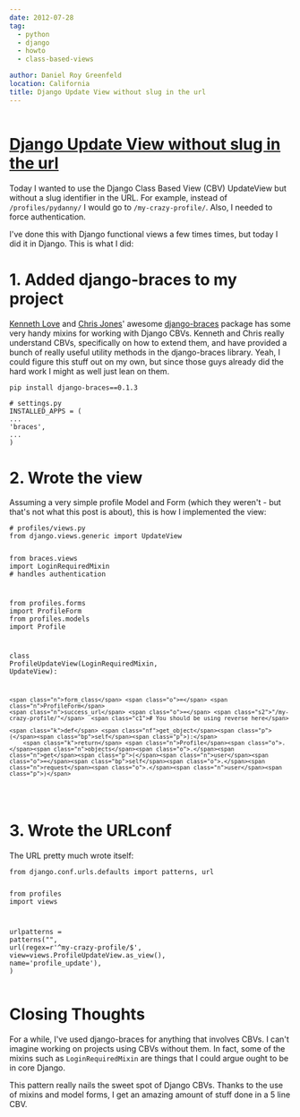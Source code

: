 ```yaml
---
date: 2012-07-28
tag:
  - python
  - django
  - howto
  - class-based-views

author: Daniel Roy Greenfeld
location: California
title: Django Update View without slug in the url
---
```


<div class="twelve wide column">
  <h1 class="ui block header">
    <div class="content">
      <a href="/django-update-view-no-slug "
        >Django Update View without slug in the url</a
      >
    </div>
  </h1>
  <p>
    Today I wanted to use the Django Class Based View (CBV) UpdateView but
    without a slug identifier in the URL. For example, instead of
    <code>/profiles/pydanny/</code> I would go to
    <code>/my-crazy-profile/</code>. Also, I needed to force authentication.
  </p>
  <p>
    I've done this with Django functional views a few times times, but today I
    did it in Django. This is what I did:
  </p>
  <h1 id="1-added-django-braces-to-my-project">
    1. Added django-braces to my project
  </h1>
  <p>
    <a href="https://twitter.com/kennethlove" target="_blank">Kenneth Love</a>
    and <a href="https://twitter.com/tehjones" target="_blank">Chris Jones</a>'
    awesome
    <a href="https://github.com/brack3t/django-braces/" target="_blank"
      >django-braces</a
    >
    package has some very handy mixins for working with Django CBVs. Kenneth and
    Chris really understand CBVs, specifically on how to extend them, and have
    provided a bunch of really useful utility methods in the django-braces
    library. Yeah, I could figure this stuff out on my own, but since those guys
    already did the hard work I might as well just lean on them.
  </p>
  <div class="codehilite ui secondary segment">
    <pre><span></span><code>pip install django-braces<span class="o">==</span><span class="m">0</span>.1.3
</code></pre>
  </div>
  <div class="codehilite ui secondary segment">
    <pre><span></span><code><span class="c1"># settings.py</span>
<span class="n">INSTALLED_APPS</span> <span class="o">=</span> <span class="p">(</span>
<span class="o">...</span>
<span class="s1">'braces'</span><span class="p">,</span>
<span class="o">...</span>
<span class="p">)</span>
</code></pre>
  </div>
  <h1 id="2-wrote-the-view">2. Wrote the view</h1>
  <p>
    Assuming a very simple profile Model and Form (which they weren't - but
    that's not what this post is about), this is how I implemented the view:
  </p>
  <div class="codehilite ui secondary segment">
    <pre><span></span><code><span class="c1"># profiles/views.py</span>
<span class="kn">from</span> <span class="nn">django.views.generic</span> <span class="kn">import</span> <span class="n">UpdateView</span>

<span class="kn">from</span> <span class="nn">braces.views</span> <span class="kn">import</span> <span class="n">LoginRequiredMixin</span> <span class="c1"># handles authentication</span>

<span class="kn">from</span> <span class="nn">profiles.forms</span> <span class="kn">import</span> <span class="n">ProfileForm</span>
<span class="kn">from</span> <span class="nn">profiles.models</span> <span class="kn">import</span> <span class="n">Profile</span>

<span class="k">class</span> <span class="nc">ProfileUpdateView</span><span class="p">(</span><span class="n">LoginRequiredMixin</span><span class="p">,</span> <span class="n">UpdateView</span><span class="p">):</span>

    <span class="n">form_class</span> <span class="o">=</span> <span class="n">ProfileForm</span>
    <span class="n">success_url</span> <span class="o">=</span> <span class="s2">"/my-crazy-profile/"</span>  <span class="c1"># You should be using reverse here</span>

    <span class="k">def</span> <span class="nf">get_object</span><span class="p">(</span><span class="bp">self</span><span class="p">):</span>
        <span class="k">return</span> <span class="n">Profile</span><span class="o">.</span><span class="n">objects</span><span class="o">.</span><span class="n">get</span><span class="p">(</span><span class="n">user</span><span class="o">=</span><span class="bp">self</span><span class="o">.</span><span class="n">request</span><span class="o">.</span><span class="n">user</span><span class="p">)</span>

</code></pre>
  </div>
  <h1 id="3-wrote-the-urlconf">3. Wrote the URLconf</h1>
  <p>The URL pretty much wrote itself:</p>
  <div class="codehilite ui secondary segment">
    <pre><span></span><code><span class="kn">from</span> <span class="nn">django.conf.urls.defaults</span> <span class="kn">import</span> <span class="n">patterns</span><span class="p">,</span> <span class="n">url</span>

<span class="kn">from</span> <span class="nn">profiles</span> <span class="kn">import</span> <span class="n">views</span>

<span class="n">urlpatterns</span> <span class="o">=</span> <span class="n">patterns</span><span class="p">(</span><span class="s2">""</span><span class="p">,</span>
<span class="n">url</span><span class="p">(</span><span class="n">regex</span><span class="o">=</span><span class="sa">r</span><span class="s1">'^my-crazy-profile/\$'</span><span class="p">,</span>
<span class="n">view</span><span class="o">=</span><span class="n">views</span><span class="o">.</span><span class="n">ProfileUpdateView</span><span class="o">.</span><span class="n">as_view</span><span class="p">(),</span>
<span class="n">name</span><span class="o">=</span><span class="s1">'profile_update'</span><span class="p">),</span>
<span class="p">)</span>
</code></pre>
  </div>
  <h1 id="closing-thoughts">Closing Thoughts</h1>
  <p>
    For a while, I've used django-braces for anything that involves CBVs. I
    can't imagine working on projects using CBVs without them. In fact, some of
    the mixins such as <code>LoginRequiredMixin</code> are things that I could
    argue ought to be in core Django.
  </p>
  <p>
    This pattern really nails the sweet spot of Django CBVs. Thanks to the use
    of mixins and model forms, I get an amazing amount of stuff done in a 5 line
    CBV.
  </p>
  </div>
